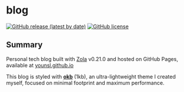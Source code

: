 # blog

[![GitHub release (latest by date)](https://img.shields.io/github/v/release/younsl/blog?style=flat-square&color=black&logo=githubactions&logoColor=white)](https://github.com/younsl/blog/releases/latest)
[![GitHub license](https://img.shields.io/github/license/younsl/blog?style=flat-square&color=black)](https://github.com/younsl/blog/blob/main/LICENSE)

## Summary

Personal tech blog built with [Zola][zola] v0.21.0 and hosted on GitHub Pages, available at [younsl.github.io](https://younsl.github.io)

This blog is styled with [**okb**][okb] (1kb), an ultra-lightweight theme I created myself, focused on minimal footprint and maximum performance.

[zola]: https://www.getzola.org/
[okb]: ./themes/okb/
